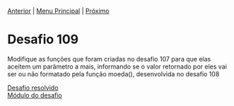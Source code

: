 [Anterior](Desafio108.md) | [Menu Principal](/README.md/) | [Próximo](Desafio110.md)  

# Desafio 109  
  
Modifique as funções que foram criadas no desafio 107 para que elas aceitem um parâmetro a mais, informando se o valor retornado por eles vai ser ou não formatado pela função moeda(), desenvolvida no desafio 108

[Desafio resolvido](/Desafios/desafio109.py/)  
[Módulo do desafio](/Desafios/desafio109mod/)